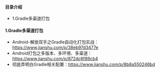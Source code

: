 #### 目录介绍
- 1.Gradle多渠道打包



#### 1.Gradle多渠道打包
- Android-解放双手之Gradle自动化打包实战：https://www.jianshu.com/p/38eb97d3477e
- Android打包之多版本、多环境、多渠道：https://www.jianshu.com/p/872dc6f89cb4
- 彻底弄明白Gradle相关配置：https://www.jianshu.com/p/8b8a550246bd











